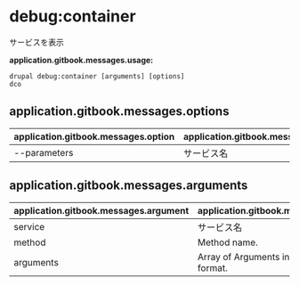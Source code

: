 # debug:container
サービスを表示

**application.gitbook.messages.usage:**
```
drupal debug:container [arguments] [options]
dco
```

## application.gitbook.messages.options
application.gitbook.messages.option | application.gitbook.messages.details
-------|-------------
--parameters | サービス名

## application.gitbook.messages.arguments
application.gitbook.messages.argument | application.gitbook.messages.details
---------|-------------
service | サービス名
method | Method name.
arguments | Array of Arguments in CSV or JSON format.
